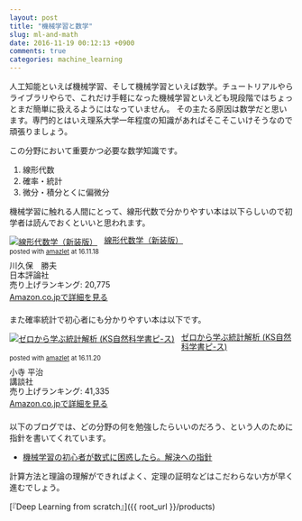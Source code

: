 ```yaml
---
layout: post
title: "機械学習と数学"
slug: ml-and-math
date: 2016-11-19 00:12:13 +0900
comments: true
categories: machine_learning
---
```


人工知能といえば機械学習、そして機械学習といえば数学。チュートリアルやらライブラリやらで、これだけ手軽になった機械学習といえども現段階ではちょっとまだ簡単に扱えるようにはなっていません。
その主たる原因は数学だと思います。専門的とはいえ理系大学一年程度の知識があればそこそこいけそうなので頑張りましょう。

この分野において重要かつ必要な数学知識です。

1. 線形代数
2. 確率・統計
3. 微分・積分とくに偏微分

機械学習に触れる人間にとって、線形代数で分かりやすい本は以下らしいので初学者は読んでおくといいと思われます。

<div class="amazlet-box" style="margin-bottom:1.5em;"><div class="amazlet-image" style="float:left;margin:0px 12px 1px 0px;"><a href="http://www.amazon.co.jp/exec/obidos/ASIN/4535786542/iriyaufo-22" name="amazletlink" target="_blank"><img src="http://ecx.images-amazon.com/images/I/51l11gvAxFL._SL160_.jpg" alt="線形代数学（新装版）" style="border: none;" /></a></div><div class="amazlet-info" style="line-height:120%; margin-bottom: 10px"><div class="amazlet-name" style="margin-bottom:10px;line-height:120%"><a href="http://www.amazon.co.jp/exec/obidos/ASIN/4535786542/iriyaufo-22" name="amazletlink" target="_blank">線形代数学（新装版）</a><div class="amazlet-powered-date" style="font-size:80%;margin-top:5px;line-height:120%">posted with <a href="http://www.amazlet.com/" title="amazlet" target="_blank">amazlet</a> at 16.11.18</div></div><div class="amazlet-detail">川久保　勝夫 <br />日本評論社 <br />売り上げランキング: 20,775<br /></div><div class="amazlet-sub-info" style="float: left;"><div class="amazlet-link" style="margin-top: 5px"><a href="http://www.amazon.co.jp/exec/obidos/ASIN/4535786542/iriyaufo-22" name="amazletlink" target="_blank">Amazon.co.jpで詳細を見る</a></div></div></div><div class="amazlet-footer" style="clear: left"></div></div>

また確率統計で初心者にも分かりやすい本は以下です。

<div class="amazlet-box" style="margin-bottom:1.5em;"><div class="amazlet-image" style="float:left;margin:0px 12px 1px 0px;"><a href="http://www.amazon.co.jp/exec/obidos/ASIN/4061546562/iriyaufo-22" name="amazletlink" target="_blank"><img src="http://ecx.images-amazon.com/images/I/51HMS1DNADL._SL160_.jpg" alt="ゼロから学ぶ統計解析 (KS自然科学書ピ-ス)" style="border: none;" /></a></div><div class="amazlet-info" style="line-height:120%; margin-bottom: 10px"><div class="amazlet-name" style="margin-bottom:10px;line-height:120%"><a href="http://www.amazon.co.jp/exec/obidos/ASIN/4061546562/iriyaufo-22" name="amazletlink" target="_blank">ゼロから学ぶ統計解析 (KS自然科学書ピ-ス)</a><div class="amazlet-powered-date" style="font-size:80%;margin-top:5px;line-height:120%">posted with <a href="http://www.amazlet.com/" title="amazlet" target="_blank">amazlet</a> at 16.11.20</div></div><div class="amazlet-detail">小寺 平治 <br />講談社 <br />売り上げランキング: 41,335<br /></div><div class="amazlet-sub-info" style="float: left;"><div class="amazlet-link" style="margin-top: 5px"><a href="http://www.amazon.co.jp/exec/obidos/ASIN/4061546562/iriyaufo-22" name="amazletlink" target="_blank">Amazon.co.jpで詳細を見る</a></div></div></div><div class="amazlet-footer" style="clear: left"></div></div>

以下のブログでは、どの分野の何を勉強したらいいのだろう、という人のために指針を書いてくれています。

- [機械学習の初心者が数式に困惑したら。解決への指針](http://s0sem0y.hatenablog.com/entry/2016/10/02/035044)

計算方法と理論の理解ができればよく、定理の証明などはこだわらない方が早く進むでしょう。

[『Deep Learning from scratch』]({{ root_url }}/products)
